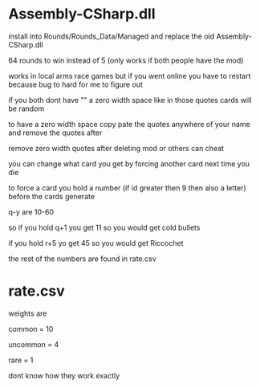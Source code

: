 # Assembly-CSharp.dll

install into Rounds/Rounds_Data/Managed and replace the old Assembly-CSharp.dll

64 rounds to win instead of 5 (only works if both people have the mod)

works in local arms race games but if you went online you have to restart because bug to hard for me to figure out

if you both dont have "​" a zero width space like in those quotes cards will be random

to have a zero width space copy pate the quotes anywhere of your name and remove the quotes after

remove zero width quotes after deleting mod or others can cheat

you can change what card you get by forcing another card next time you die

to force a card you hold a number (if id greater then 9 then also a letter) before the cards generate

q-y are 10-60

so if you hold q+1 you get 11 so you would get cold bullets

if you hold r+5 yo get 45 so you would get Riccochet

the rest of the numbers are found in rate.csv

# rate.csv

weights are

common = 10

uncommon = 4

rare = 1

dont know how they work exactly
